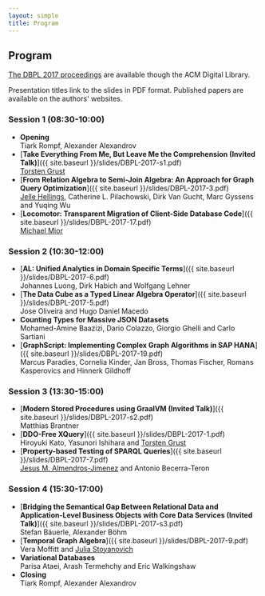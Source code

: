 ```yaml
---
layout: simple
title: Program
---
```


## Program

[The DBPL 2017 proceedings](https://dl.acm.org/citation.cfm?id=3122831&picked=prox) are available though the ACM Digital Library.

Presentation titles link to the slides in PDF format.
Published papers are available on the authors' websites.


### Session 1 (08:30-10:00)

- **Opening**<br />
  Tiark Rompf, Alexander Alexandrov
- [**Take Everything From Me, But Leave Me the Comprehension (Invited Talk)**]({{ site.baseurl }}/slides/DBPL-2017-s1.pdf)<br />
  [Torsten Grust](http://db.inf.uni-tuebingen.de/publications/TakeEverythingFromMe-ButLeaveMetheComprehension.html)
- [**From Relation Algebra to Semi-Join Algebra: An Approach for Graph Query Optimization**]({{ site.baseurl }}/slides/DBPL-2017-3.pdf)<br />
  [Jelle Hellings](http://jhellings.nl/), Catherine L. Pilachowski, Dirk Van Gucht, Marc Gyssens and Yuqing Wu
- [**Locomotor: Transparent Migration of Client-Side Database Code**]({{ site.baseurl }}/slides/DBPL-2017-17.pdf)<br />
  [Michael Mior](https://www.researchgate.net/publication/319329199_Locomotor_transparent_migration_of_client-side_database_code)

### Session 2 (10:30-12:00)

- [**AL: Unified Analytics in Domain Specific Terms**]({{ site.baseurl }}/slides/DBPL-2017-6.pdf)<br />
  Johannes Luong, Dirk Habich and Wolfgang Lehner
- [**The Data Cube as a Typed Linear Algebra Operator**]({{ site.baseurl }}/slides/DBPL-2017-5.pdf)<br />
  Jose Oliveira and Hugo Daniel Macedo
- **Counting Types for Massive JSON Datasets**<br />
  Mohamed-Amine Baazizi, Dario Colazzo, Giorgio Ghelli and Carlo Sartiani
- [**GraphScript: Implementing Complex Graph Algorithms in SAP HANA**]({{ site.baseurl }}/slides/DBPL-2017-19.pdf)<br />
  Marcus Paradies, Cornelia Kinder, Jan Bross, Thomas Fischer, Romans Kasperovics and Hinnerk Gildhoff

### Session 3 (13:30-15:00)

- [**Modern Stored Procedures using GraalVM (Invited Talk)**]({{ site.baseurl }}/slides/DBPL-2017-s2.pdf)<br />
  Matthias Brantner
- [**DDO-Free XQuery**]({{ site.baseurl }}/slides/DBPL-2017-1.pdf)<br />
  Hiroyuki Kato, Yasunori Ishihara and [Torsten Grust](http://db.inf.uni-tuebingen.de/publications/DDO-FreeXQuery.html)
- [**Property-based Testing of SPARQL Queries**]({{ site.baseurl }}/slides/DBPL-2017-7.pdf)<br />
  [Jesus M. Almendros-Jimenez](http://indalog.ual.es/WWW_pages/JesusAlmendros/) and Antonio Becerra-Teron

### Session 4 (15:30-17:00)

- [**Bridging the Semantical Gap Between Relational Data and Application-Level Business Objects with Core Data Services (Invited Talk)**]({{ site.baseurl }}/slides/DBPL-2017-s3.pdf)<br />
  Stefan Bäuerle, Alexander Böhm
- [**Temporal Graph Algebra**]({{ site.baseurl }}/slides/DBPL-2017-9.pdf)<br />
  Vera Moffitt and [Julia Stoyanovich](https://www.cs.drexel.edu/~julia/)
- **Variational Databases**<br />
  Parisa Ataei, Arash Termehchy and Eric Walkingshaw
- **Closing**<br />
  Tiark Rompf, Alexander Alexandrov
